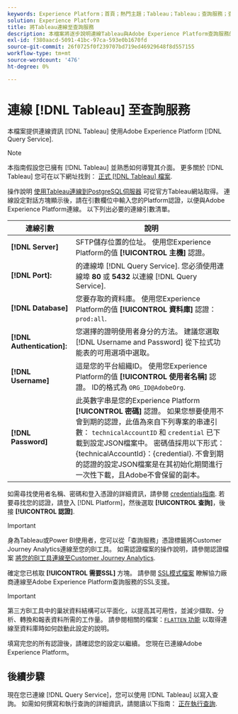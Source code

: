 ```yaml
---
keywords: Experience Platform；首頁；熱門主題；Tableau；Tableau；查詢服務；查詢服務；連線到查詢服務；
solution: Experience Platform
title: 將Tableau連線至查詢服務
description: 本檔案將逐步說明連線Tableau與Adobe Experience Platform查詢服務的步驟。
exl-id: f380aacd-5091-41bc-97ca-593e0b1670fd
source-git-commit: 26f0725f0f239707bd719ed46929648f8d557155
workflow-type: tm+mt
source-wordcount: '476'
ht-degree: 0%

---
```


# 連線 [!DNL Tableau] 至查詢服務

本檔案提供連線資訊 [!DNL Tableau] 使用Adobe Experience Platform [!DNL Query Service].

>[!NOTE]
>
> 本指南假設您已擁有 [!DNL Tableau] 並熟悉如何導覽其介面。 更多關於 [!DNL Tableau] 您可在以下網址找到： [正式 [!DNL Tableau] 檔案](https://help.tableau.com/current/pro/desktop/en-us/default.htm).

操作說明 [使用Tableau連線到PostgreSQL伺服器](https://help.tableau.com/current/pro/desktop/en-us/examples_postgresql.htm) 可從官方Tableau網站取得。 連線設定對話方塊顯示後，請在引數欄位中輸入您的Platform認證，以便與Adobe Experience Platform連線。 以下列出必要的連線引數清單。

| 連線引數 | 說明 |
|---|---|
| **[!DNL Server]** | SFTP儲存位置的位址。 使用您Experience Platform的值 **[!UICONTROL 主機]** 認證。 |
| **[!DNL Port]:** | 的連線埠 [!DNL Query Service]. 您必須使用連線埠 **80** 或 **5432** 以連線 [!DNL Query Service]. |
| **[!DNL Database]** | 您要存取的資料庫。 使用您Experience Platform的值 **[!UICONTROL 資料庫]** 認證： `prod:all`. |
| **[!DNL Authentication]:** | 您選擇的證明使用者身分的方法。 建議您選取 [!DNL Username and Password] 從下拉式功能表的可用選項中選取。 |
| **[!DNL Username]** | 這是您的平台組織ID。 使用您Experience Platform的值 **[!UICONTROL 使用者名稱]** 認證。 ID的格式為 `ORG_ID@AdobeOrg`. |
| **[!DNL Password]** | 此英數字串是您的Experience Platform **[!UICONTROL 密碼]** 認證。 如果您想要使用不會到期的認證，此值為來自下列專案的串連引數： `technicalAccountID` 和 `credential` 已下載到設定JSON檔案中。 密碼值採用以下形式： {technicalAccountId}：{credential}. 不會到期的認證的設定JSON檔案是在其初始化期間進行一次性下載，且Adobe不會保留的副本。 |

如需尋找使用者名稱、密碼和登入憑證的詳細資訊，請參閱 [credentials指南](../ui/credentials.md). 若要尋找您的認證，請登入 [!DNL Platform]，然後選取 **[!UICONTROL 查詢]**，後接 **[!UICONTROL 認證]**.

>[!IMPORTANT]
>
>身為Tableau或Power BI使用者，您可以從「查詢服務」憑證標籤將Customer Journey Analytics連線至您的BI工具。 如需認證檔案的操作說明，請參閱認證檔案 [將您的BI工具連線至Customer Journey Analytics](../ui/credentials.md#connect-to-customer-journey-analytics).

確定您已核取 **[!UICONTROL 需要SSL]** 方塊。 請參閱 [SSL模式檔案](./ssl-modes.md) 瞭解協力廠商連線至Adobe Experience Platform查詢服務的SSL支援。

>[!IMPORTANT]
>
>第三方BI工具中的巢狀資料結構可以平面化，以提高其可用性，並減少擷取、分析、轉換和報表資料所需的工作量。 請參閱相關的檔案：[`FLATTEN` 功能](../key-concepts/flatten-nested-data.md) 以取得連線至資料庫時如何啟動此設定的說明。

填寫完您的所有認證後，請確認您的設定以繼續。 您現在已連線Adobe Experience Platform。

## 後續步驟

現在您已連線 [!DNL Query Service]，您可以使用 [!DNL Tableau] 以寫入查詢。 如需如何撰寫和執行查詢的詳細資訊，請閱讀以下指南： [正在執行查詢](../best-practices/writing-queries.md).
